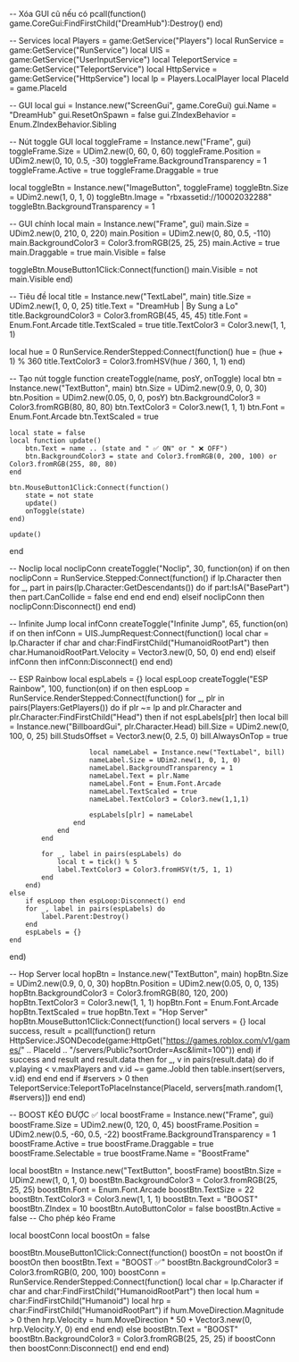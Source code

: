 -- Xóa GUI cũ nếu có
pcall(function() game.CoreGui:FindFirstChild("DreamHub"):Destroy() end)

-- Services
local Players = game:GetService("Players")
local RunService = game:GetService("RunService")
local UIS = game:GetService("UserInputService")
local TeleportService = game:GetService("TeleportService")
local HttpService = game:GetService("HttpService")
local lp = Players.LocalPlayer
local PlaceId = game.PlaceId

-- GUI
local gui = Instance.new("ScreenGui", game.CoreGui)
gui.Name = "DreamHub"
gui.ResetOnSpawn = false
gui.ZIndexBehavior = Enum.ZIndexBehavior.Sibling

-- Nút toggle GUI
local toggleFrame = Instance.new("Frame", gui)
toggleFrame.Size = UDim2.new(0, 60, 0, 60)
toggleFrame.Position = UDim2.new(0, 10, 0.5, -30)
toggleFrame.BackgroundTransparency = 1
toggleFrame.Active = true
toggleFrame.Draggable = true

local toggleBtn = Instance.new("ImageButton", toggleFrame)
toggleBtn.Size = UDim2.new(1, 0, 1, 0)
toggleBtn.Image = "rbxassetid://10002032288"
toggleBtn.BackgroundTransparency = 1

-- GUI chính
local main = Instance.new("Frame", gui)
main.Size = UDim2.new(0, 210, 0, 220)
main.Position = UDim2.new(0, 80, 0.5, -110)
main.BackgroundColor3 = Color3.fromRGB(25, 25, 25)
main.Active = true
main.Draggable = true
main.Visible = false

toggleBtn.MouseButton1Click:Connect(function()
	main.Visible = not main.Visible
end)

-- Tiêu đề
local title = Instance.new("TextLabel", main)
title.Size = UDim2.new(1, 0, 0, 25)
title.Text = "DreamHub | By Sung a Lo"
title.BackgroundColor3 = Color3.fromRGB(45, 45, 45)
title.Font = Enum.Font.Arcade
title.TextScaled = true
title.TextColor3 = Color3.new(1, 1, 1)

local hue = 0
RunService.RenderStepped:Connect(function()
	hue = (hue + 1) % 360
	title.TextColor3 = Color3.fromHSV(hue / 360, 1, 1)
end)

-- Tạo nút toggle
function createToggle(name, posY, onToggle)
	local btn = Instance.new("TextButton", main)
	btn.Size = UDim2.new(0.9, 0, 0, 30)
	btn.Position = UDim2.new(0.05, 0, 0, posY)
	btn.BackgroundColor3 = Color3.fromRGB(80, 80, 80)
	btn.TextColor3 = Color3.new(1, 1, 1)
	btn.Font = Enum.Font.Arcade
	btn.TextScaled = true

	local state = false
	local function update()
		btn.Text = name .. (state and " ✅ ON" or " ❌ OFF")
		btn.BackgroundColor3 = state and Color3.fromRGB(0, 200, 100) or Color3.fromRGB(255, 80, 80)
	end

	btn.MouseButton1Click:Connect(function()
		state = not state
		update()
		onToggle(state)
	end)

	update()
end

-- Noclip
local noclipConn
createToggle("Noclip", 30, function(on)
	if on then
		noclipConn = RunService.Stepped:Connect(function()
			if lp.Character then
				for _, part in pairs(lp.Character:GetDescendants()) do
					if part:IsA("BasePart") then
						part.CanCollide = false
					end
				end
			end
		end)
	elseif noclipConn then
		noclipConn:Disconnect()
	end
end)

-- Infinite Jump
local infConn
createToggle("Infinite Jump", 65, function(on)
	if on then
		infConn = UIS.JumpRequest:Connect(function()
			local char = lp.Character
			if char and char:FindFirstChild("HumanoidRootPart") then
				char.HumanoidRootPart.Velocity = Vector3.new(0, 50, 0)
			end
		end)
	elseif infConn then
		infConn:Disconnect()
	end
end)

-- ESP Rainbow
local espLabels = {}
local espLoop
createToggle("ESP Rainbow", 100, function(on)
	if on then
		espLoop = RunService.RenderStepped:Connect(function()
			for _, plr in pairs(Players:GetPlayers()) do
				if plr ~= lp and plr.Character and plr.Character:FindFirstChild("Head") then
					if not espLabels[plr] then
						local bill = Instance.new("BillboardGui", plr.Character.Head)
						bill.Size = UDim2.new(0, 100, 0, 25)
						bill.StudsOffset = Vector3.new(0, 2.5, 0)
						bill.AlwaysOnTop = true

						local nameLabel = Instance.new("TextLabel", bill)
						nameLabel.Size = UDim2.new(1, 0, 1, 0)
						nameLabel.BackgroundTransparency = 1
						nameLabel.Text = plr.Name
						nameLabel.Font = Enum.Font.Arcade
						nameLabel.TextScaled = true
						nameLabel.TextColor3 = Color3.new(1,1,1)

						espLabels[plr] = nameLabel
					end
				end
			end

			for _, label in pairs(espLabels) do
				local t = tick() % 5
				label.TextColor3 = Color3.fromHSV(t/5, 1, 1)
			end
		end)
	else
		if espLoop then espLoop:Disconnect() end
		for _, label in pairs(espLabels) do
			label.Parent:Destroy()
		end
		espLabels = {}
	end
end)

-- Hop Server
local hopBtn = Instance.new("TextButton", main)
hopBtn.Size = UDim2.new(0.9, 0, 0, 30)
hopBtn.Position = UDim2.new(0.05, 0, 0, 135)
hopBtn.BackgroundColor3 = Color3.fromRGB(80, 120, 200)
hopBtn.TextColor3 = Color3.new(1, 1, 1)
hopBtn.Font = Enum.Font.Arcade
hopBtn.TextScaled = true
hopBtn.Text = "Hop Server"
hopBtn.MouseButton1Click:Connect(function()
	local servers = {}
	local success, result = pcall(function()
		return HttpService:JSONDecode(game:HttpGet("https://games.roblox.com/v1/games/" .. PlaceId .. "/servers/Public?sortOrder=Asc&limit=100"))
	end)
	if success and result and result.data then
		for _, v in pairs(result.data) do
			if v.playing < v.maxPlayers and v.id ~= game.JobId then
				table.insert(servers, v.id)
			end
		end
	end
	if #servers > 0 then
		TeleportService:TeleportToPlaceInstance(PlaceId, servers[math.random(1, #servers)])
	end
end)

-- BOOST KÉO ĐƯỢC ✅
local boostFrame = Instance.new("Frame", gui)
boostFrame.Size = UDim2.new(0, 120, 0, 45)
boostFrame.Position = UDim2.new(0.5, -60, 0.5, -22)
boostFrame.BackgroundTransparency = 1
boostFrame.Active = true
boostFrame.Draggable = true
boostFrame.Selectable = true
boostFrame.Name = "BoostFrame"

local boostBtn = Instance.new("TextButton", boostFrame)
boostBtn.Size = UDim2.new(1, 0, 1, 0)
boostBtn.BackgroundColor3 = Color3.fromRGB(25, 25, 25)
boostBtn.Font = Enum.Font.Arcade
boostBtn.TextSize = 22
boostBtn.TextColor3 = Color3.new(1, 1, 1)
boostBtn.Text = "BOOST"
boostBtn.ZIndex = 10
boostBtn.AutoButtonColor = false
boostBtn.Active = false -- Cho phép kéo Frame

local boostConn
local boostOn = false

boostBtn.MouseButton1Click:Connect(function()
	boostOn = not boostOn
	if boostOn then
		boostBtn.Text = "BOOST ✅"
		boostBtn.BackgroundColor3 = Color3.fromRGB(0, 200, 100)
		boostConn = RunService.RenderStepped:Connect(function()
			local char = lp.Character
			if char and char:FindFirstChild("HumanoidRootPart") then
				local hum = char:FindFirstChild("Humanoid")
				local hrp = char:FindFirstChild("HumanoidRootPart")
				if hum.MoveDirection.Magnitude > 0 then
					hrp.Velocity = hum.MoveDirection * 50 + Vector3.new(0, hrp.Velocity.Y, 0)
				end
			end
		end)
	else
		boostBtn.Text = "BOOST"
		boostBtn.BackgroundColor3 = Color3.fromRGB(25, 25, 25)
		if boostConn then boostConn:Disconnect() end
	end
end)
